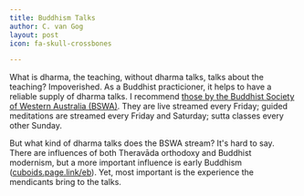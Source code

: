 ```yaml
---
title: Buddhism Talks
author: C. van Gog
layout: post
icon: fa-skull-crossbones

---
```

<p>What is dharma, the teaching, without dharma talks, talks about the teaching? Impoverished. As a Buddhist practicioner, it helps to have a reliable supply of dharma talks. I recommend <a href="https://www.youtube.com/channel/UC6M_EhnSSdTG_SXUp6IAWmQ">those by the Buddhist Society of Western Australia (BSWA)</a>. They are live streamed every Friday; guided meditations are streamed every Friday and Saturday; sutta classes every other Sunday.</p>

<p>But what kind of dharma talks does the BSWA stream? It's hard to say. There are influences of both Theravāda orthodoxy and Buddhist modernism, but a more important influence is early Buddhism (<a href="https://cuboids.page.link/eb">cuboids.page.link/eb</a>). Yet, most important is the experience the mendicants bring to the talks.</p>

<span class="image left"><img src="{{ 'assets/images/bswa2.png' | relative_url }}" alt="" /></span>

